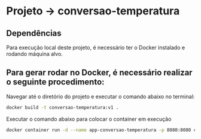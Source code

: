 # Projeto -> conversao-temperatura

## Dependências

Para execução local deste projeto, é necessário ter o Docker instalado e rodando máquina alvo.

## Para gerar rodar no Docker, é necessário realizar o seguinte procedimento:

Navegar até o diretório do projeto e executar o comando abaixo no terminal:

```bash
docker build -t conversao-temperatura:v1 .
```

Executar o comando abaixo para colocar o container em execução

```bash
docker container run -d --name app-conversao-temperatura -p 8080:8080 conversao-temperatura:v1
```